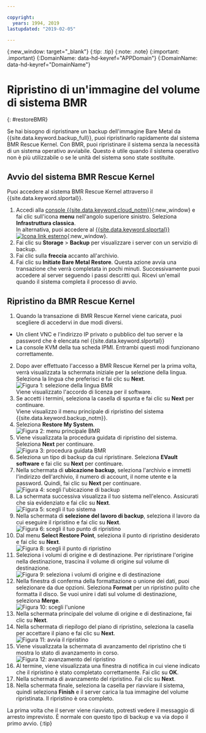 ```yaml
---

copyright:
  years: 1994, 2019
lastupdated: "2019-02-05"

---
```

{:new_window: target="_blank"}
{:tip: .tip}
{:note: .note}
{:important: .important}
{:DomainName: data-hd-keyref="APPDomain"}
{:DomainName: data-hd-keyref="DomainName"}

# Ripristino di un'immagine del volume di sistema BMR
{: #restoreBMR}

Se hai bisogno di ripristinare un backup dell'immagine Bare Metal da {{site.data.keyword.backup_full}}, puoi ripristinarlo rapidamente dal sistema BMR Rescue Kernel. Con BMR, puoi ripristinare il sistema senza la necessità di un sistema operativo avviabile. Questo è utile quando il sistema operativo non è più utilizzabile o se le unità del sistema sono state sostituite.

## Avvio del sistema BMR Rescue Kernel

Puoi accedere al sistema BMR Rescue Kernel attraverso il {{site.data.keyword.slportal}}.
1. Accedi alla [console {{site.data.keyword.cloud_notm}}](https://{DomainName}/){:new_window} e fai clic sull'icona **menu** nell'angolo superiore sinistro. Seleziona **Infrastruttura classica**.<br/>
   In alternativa, puoi accedere al [{{site.data.keyword.slportal}} ![Icona link esterno](../../icons/launch-glyph.svg "Icona link esterno")](https://control.softlayer.com/){:new_window}.
2. Fai clic su **Storage** > **Backup** per visualizzare i server con un servizio di backup.
3. Fai clic sulla **freccia** accanto all'archivio.
4. Fai clic su **Initiate Bare Metal Restore**. Questa azione avvia una transazione che verrà completata in pochi minuti. Successivamente puoi accedere al server seguendo i passi descritti qui. Ricevi un'email quando il sistema completa il processo di avvio.


## Ripristino da BMR Rescue Kernel

1. Quando la transazione di BMR Rescue Kernel viene caricata, puoi scegliere di accedervi in due modi diversi.
  - Un client VNC e l'indirizzo IP privato o pubblico del tuo server e la password che è elencata nel {{site.data.keyword.slportal}}
  - La console KVM della tua scheda IPMI.
  Entrambi questi modi funzionano correttamente.
2. Dopo aver effettuato l'accesso a BMR Rescue Kernel per la prima volta, verrà visualizzata la schermata iniziale per la selezione della lingua. Seleziona la lingua che preferisci e fai clic su **Next**.
<br/>![Figura 1: selezione della lingua BMR](/images/bmr1.png)<br/> Viene visualizzato l'accordo di licenza per il software.
3. Se accetti i termini, seleziona la casella di spunta e fai clic su **Next** per continuare. <br/> Viene visualizzo il menu principale di ripristino del sistema {{site.data.keyword.backup_notm}}.
4. Seleziona **Restore My System**.
<br/>![Figura 2: menu principale BMR](/images/bmr2.png)
5. Viene visualizzata la procedura guidata di ripristino del sistema. Seleziona **Next** per continuare.
<br/>![Figura 3: procedura guidata BMR](/images/bmr3.png)
6. Seleziona un tipo di backup da cui ripristinare. Seleziona **EVault software** e fai clic su **Next** per continuare.
7. Nella schermata di **ubicazione backup**, seleziona l'archivio e immetti l'indirizzo dell'archivio, il numero di account, il nome utente e la password. Quindi, fai clic su **Next** per continuare.
<br/>![Figura 4: scegli l'ubicazione di backup](/images/bmr4.png)
8. La schermata successiva visualizza il tuo sistema nell'elenco. Assicurati che sia evidenziato e fai clic su **Next**.
<br/>![Figura 5: scegli il tuo sistema](/images/bmr5.png)
9. Nella schermata di **selezione del lavoro di backup**, seleziona il lavoro da cui eseguire il ripristino e fai clic su **Next**.
<br/>![Figura 6: scegli il tuo punto di ripristino](/images/bmr6.png)
10. Dal menu **Select Restore Point**, seleziona il punto di ripristino desiderato e fai clic su **Next**.
<br/>![Figura 8: scegli il punto di ripristino](/images/bmr8.png)
11. Seleziona i volumi di origine e di destinazione. Per ripristinare l'origine nella destinazione, trascina il volume di origine sul volume di destinazione.
<br/>![Figura 9: seleziona i volumi di origine e di destinazione](/images/bmr9.png)
12. Nella finestra di conferma della formattazione o unione dei dati, puoi selezionare da due opzioni. Seleziona **Format** per un ripristino pulito che formatta il disco. Se vuoi unire i dati sul volume di destinazione, seleziona **Merge**.
<br/>![Figura 10: scegli l'unione](/images/bmr10.png)
13. Nella schermata principale del volume di origine e di destinazione, fai clic su **Next**.
14. Nella schermata di riepilogo del piano di ripristino, seleziona la casella per accettare il piano e fai clic su **Next**.
<br/>![Figura 11: avvia il ripristino](/images/bmr11.png)
15. Viene visualizzata la schermata di avanzamento del ripristino che ti mostra lo stato di avanzamento in corso.
<br/>![Figura 12: avanzamento del ripristino](/images/bmr12.png)
16. Al termine, viene visualizzata una finestra di notifica in cui viene indicato che il ripristino è stato completato correttamente. Fai clic su **OK**.
17. Nella schermata di avanzamento del ripristino. Fai clic su **Next**.
18. Nella schermata finale, seleziona la casella per riavviare il sistema, quindi seleziona **Finish** e il server carica la tua immagine del volume ripristinata.
  Il ripristino è ora completo. <br/>

  La prima volta che il server viene riavviato, potresti vedere il messaggio di arresto imprevisto. È normale con questo tipo di backup e va via dopo il primo avvio.
  {:tip}

